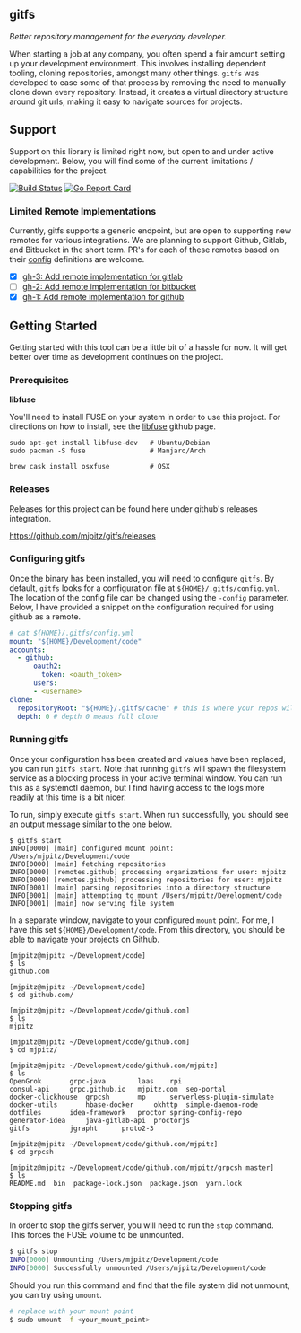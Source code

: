 ## gitfs

_Better repository management for the everyday developer._

When starting a job at any company, you often spend a fair amount setting up your development environment.
This involves installing dependent tooling, cloning repositories, amongst many other things.
`gitfs` was developed to ease some of that process by removing the need to manually clone down every repository.
Instead, it creates a virtual directory structure around git urls, making it easy to navigate sources for projects.

## Support

Support on this library is limited right now, but open to and under active development.
Below, you will find some of the current limitations / capabilities for the project.

[![Build Status](https://travis-ci.org/mjpitz/gitfs.svg?branch=master)](https://travis-ci.org/mjpitz/gitfs)
[![Go Report Card](https://goreportcard.com/badge/github.com/mjpitz/gitfs)](https://goreportcard.com/report/github.com/mjpitz/gitfs)

### Limited Remote Implementations

Currently, gitfs supports a generic endpoint, but are open to supporting new remotes for various integrations.
We are planning to support Github, Gitlab, and Bitbucket in the short term.
PR's for each of these remotes based on their [config](pkg/config/config.proto) definitions are welcome.

- [x] [gh-3: Add remote implementation for gitlab](https://github.com/mjpitz/gitfs/issues/3)
- [ ] [gh-2: Add remote implementation for bitbucket](https://github.com/mjpitz/gitfs/issues/2)
- [x] [gh-1: Add remote implementation for github](https://github.com/mjpitz/gitfs/issues/1)

## Getting Started

Getting started with this tool can be a little bit of a hassle for now.
It will get better over time as development continues on the project.

### Prerequisites

**libfuse**

You'll need to install FUSE on your system in order to use this project.
For directions on how to install, see the [libfuse](https://github.com/libfuse/libfuse) github page.

```
sudo apt-get install libfuse-dev   # Ubuntu/Debian
sudo pacman -S fuse                # Manjaro/Arch

brew cask install osxfuse          # OSX
```

### Releases

Releases for this project can be found here under github's releases integration.

https://github.com/mjpitz/gitfs/releases

### Configuring gitfs

Once the binary has been installed, you will need to configure `gitfs`.
By default, `gitfs` looks for a configuration file at `${HOME}/.gitfs/config.yml`.
The location of the config file can be changed using the `-config` parameter.
Below, I have provided a snippet on the configuration required for using github as a remote. 

```yaml
# cat ${HOME}/.gitfs/config.yml
mount: "${HOME}/Development/code"
accounts:
  - github:
      oauth2:
        token: <oauth_token>
      users:
      - <username>
clone:
  repositoryRoot: "${HOME}/.gitfs/cache" # this is where your repos will be cloned
  depth: 0 # depth 0 means full clone
```

### Running gitfs

Once your configuration has been created and values have been replaced, you can run `gitfs start`.
Note that running `gitfs` will spawn the filesystem service as a blocking process in your active terminal window.
You can run this as a systemctl daemon, but I find having access to the logs more readily at this time is a bit nicer.

To run, simply execute `gitfs start`.
When run successfully, you should see an output message similar to the one below.

```
$ gitfs start
INFO[0000] [main] configured mount point: /Users/mjpitz/Development/code 
INFO[0000] [main] fetching repositories                 
INFO[0000] [remotes.github] processing organizations for user: mjpitz 
INFO[0000] [remotes.github] processing repositories for user: mjpitz 
INFO[0001] [main] parsing repositories into a directory structure 
INFO[0001] [main] attempting to mount /Users/mjpitz/Development/code 
INFO[0001] [main] now serving file system  
``` 

In a separate window, navigate to your configured `mount` point.
For me, I have this set `${HOME}/Development/code`.
From this directory, you should be able to navigate your projects on Github.

```
[mjpitz@mjpitz ~/Development/code]
$ ls
github.com

[mjpitz@mjpitz ~/Development/code]
$ cd github.com/

[mjpitz@mjpitz ~/Development/code/github.com]
$ ls
mjpitz

[mjpitz@mjpitz ~/Development/code/github.com]
$ cd mjpitz/

[mjpitz@mjpitz ~/Development/code/github.com/mjpitz]
$ ls
OpenGrok	   grpc-java	    laas	rpi
consul-api	   grpc.github.io   mjpitz.com	seo-portal
docker-clickhouse  grpcsh	    mp		serverless-plugin-simulate
docker-utils	   hbase-docker     okhttp	simple-daemon-node
dotfiles	   idea-framework   proctor	spring-config-repo
generator-idea	   java-gitlab-api  proctorjs
gitfs		   jgrapht	    proto2-3

[mjpitz@mjpitz ~/Development/code/github.com/mjpitz]
$ cd grpcsh

[mjpitz@mjpitz ~/Development/code/github.com/mjpitz/grpcsh master]
$ ls
README.md  bin	package-lock.json  package.json  yarn.lock
```

### Stopping gitfs

In order to stop the gitfs server, you will need to run the `stop` command.
This forces the FUSE volume to be unmounted.

```bash
$ gitfs stop
INFO[0000] Unmounting /Users/mjpitz/Development/code     
INFO[0000] Successfully unmounted /Users/mjpitz/Development/code 
```

Should you run this command and find that the file system did not unmount, you can try using `umount`.

```bash
# replace with your mount point
$ sudo umount -f <your_mount_point>
```
